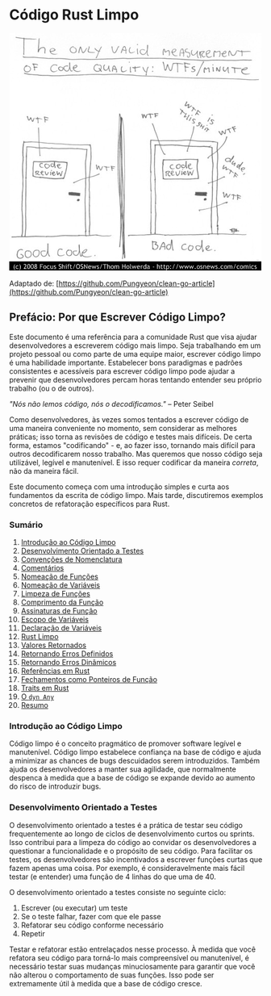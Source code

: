 # Código Rust Limpo

![comic](assets/clean-code-comic.jpeg)

Adaptado de: [https://github.com/Pungyeon/clean-go-article](https://github.com/Pungyeon/clean-go-article)

## Prefácio: Por que Escrever Código Limpo?

Este documento é uma referência para a comunidade Rust que visa ajudar desenvolvedores a escreverem código mais limpo. Seja trabalhando em um projeto pessoal ou como parte de uma equipe maior, escrever código limpo é uma habilidade importante. Estabelecer bons paradigmas e padrões consistentes e acessíveis para escrever código limpo pode ajudar a prevenir que desenvolvedores percam horas tentando entender seu próprio trabalho (ou o de outros).

*"Nós não lemos código, nós o decodificamos."* – Peter Seibel

Como desenvolvedores, às vezes somos tentados a escrever código de uma maneira conveniente no momento, sem considerar as melhores práticas; isso torna as revisões de código e testes mais difíceis. De certa forma, estamos "codificando" - e, ao fazer isso, tornando mais difícil para outros decodificarem nosso trabalho. Mas queremos que nosso código seja utilizável, legível e manutenível. E isso requer codificar da maneira *correta*, não da maneira fácil.

Este documento começa com uma introdução simples e curta aos fundamentos da escrita de código limpo. Mais tarde, discutiremos exemplos concretos de refatoração específicos para Rust.

### Sumário
1. [Introdução ao Código Limpo](#introdu%C3%A7%C3%A3o-ao-c%C3%B3digo-limpo)
2. [Desenvolvimento Orientado a Testes](#desenvolvimento-orientado-a-testes)
3. [Convenções de Nomenclatura](#conven%C3%A7%C3%B5es-de-nomenclatura)
4. [Comentários](#coment%C3%A1rios)
5. [Nomeação de Funções](#nomea%C3%A7%C3%A3o-de-fun%C3%A7%C3%B5es)
6. [Nomeação de Variáveis](#nomea%C3%A7%C3%A3o-de-vari%C3%A1veis)
7. [Limpeza de Funções](#limpeza-de-fun%C3%A7%C3%B5es)
8. [Comprimento da Função](#comprimento-da-fun%C3%A7%C3%A3o)
9. [Assinaturas de Função](#assinaturas-de-fun%C3%A7%C3%A3o)
10. [Escopo de Variáveis](#escopo-de-vari%C3%A1veis)
11. [Declaração de Variáveis](#declara%C3%A7%C3%A3o-de-vari%C3%A1veis)
12. [Rust Limpo](#rust-limpo)
13. [Valores Retornados](#valores-retornados)
14. [Retornando Erros Definidos](#retornando-erros-definidos)
15. [Retornando Erros Dinâmicos](#retornando-erros-din%C3%A2micos)
16. [Referências em Rust](#refer%C3%AAncias-em-rust)
17. [Fechamentos como Ponteiros de Função](#fechamentos-como-ponteiros-de-fun%C3%A7%C3%A3o)
18. [Traits em Rust](#traits-em-rust)
19. [O `dyn Any`](#o-dyn-any)
20. [Resumo](#resumo)

### Introdução ao Código Limpo

Código limpo é o conceito pragmático de promover software legível e manutenível. Código limpo estabelece confiança na base de código e ajuda a minimizar as chances de bugs descuidados serem introduzidos. Também ajuda os desenvolvedores a manter sua agilidade, que normalmente despenca à medida que a base de código se expande devido ao aumento do risco de introduzir bugs.

### Desenvolvimento Orientado a Testes
O desenvolvimento orientado a testes é a prática de testar seu código frequentemente ao longo de ciclos de desenvolvimento curtos ou sprints. Isso contribui para a limpeza do código ao convidar os desenvolvedores a questionar a funcionalidade e o propósito de seu código. Para facilitar os testes, os desenvolvedores são incentivados a escrever funções curtas que fazem apenas uma coisa. Por exemplo, é consideravelmente mais fácil testar (e entender) uma função de 4 linhas do que uma de 40.

O desenvolvimento orientado a testes consiste no seguinte ciclo:

1. Escrever (ou executar) um teste
2. Se o teste falhar, fazer com que ele passe
3. Refatorar seu código conforme necessário
4. Repetir

Testar e refatorar estão entrelaçados nesse processo. À medida que você refatora seu código para torná-lo mais compreensível ou manutenível, é necessário testar suas mudanças minuciosamente para garantir que você não alterou o comportamento de suas funções. Isso pode ser extremamente útil à medida que a base de código cresce.

